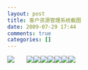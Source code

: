 ```yaml
---
layout: post
title: 客户资源管理系统截图
date: 2009-07-29 17:44
comments: true
categories: []
---
```

<a style="text-indent: 2em;" href="http://blog.photo.sina.com.cn/showpic.html#url=http://s2.sinaimg.cn/orignal/610f1f05t6fce56d9fa81&690" target="_blank"><img src="http://s2.sinaimg.cn/bmiddle/610f1f05t6fce56d9fa81&690" style=""/></a><a href="http://blog.photo.sina.com.cn/showpic.html#url=http://s8.sinaimg.cn/orignal/610f1f05t6fce57495d17&690" target="_blank"><img src="http://s8.sinaimg.cn/bmiddle/610f1f05t6fce57495d17&690" style=""/></a><a href="http://blog.photo.sina.com.cn/showpic.html#url=http://s7.sinaimg.cn/orignal/610f1f05t6fce5795afe6&690" target="_blank"><img src="http://s7.sinaimg.cn/bmiddle/610f1f05t6fce5795afe6&690" style=""/></a><a href="http://blog.photo.sina.com.cn/showpic.html#url=http://s6.sinaimg.cn/orignal/610f1f05t6fce57e1ebd5&690" target="_blank"><img src="http://s6.sinaimg.cn/bmiddle/610f1f05t6fce57e1ebd5&690" style=""/></a><a href="http://blog.photo.sina.com.cn/showpic.html#url=http://s13.sinaimg.cn/orignal/610f1f05t6fce584cc9ec&690" target="_blank"><img src="http://s13.sinaimg.cn/bmiddle/610f1f05t6fce584cc9ec&690" style=""/></a><a href="http://blog.photo.sina.com.cn/showpic.html#url=http://s14.sinaimg.cn/orignal/610f1f05t6fce58d60e1d&690" target="_blank"><img src="http://s14.sinaimg.cn/bmiddle/610f1f05t6fce58d60e1d&690" style=""/></a><a href="http://blog.photo.sina.com.cn/showpic.html#url=http://s11.sinaimg.cn/orignal/610f1f05t6fce5950348a&690" target="_blank"><img src="http://s11.sinaimg.cn/bmiddle/610f1f05t6fce5950348a&690" style=""/></a><a href="http://blog.photo.sina.com.cn/showpic.html#url=http://s12.sinaimg.cn/orignal/610f1f05t6fce599c72ab&690" target="_blank"><img src="http://s12.sinaimg.cn/bmiddle/610f1f05t6fce599c72ab&690" style=""/></a>
